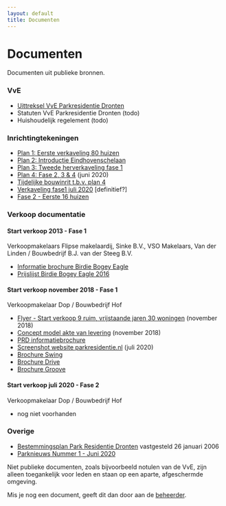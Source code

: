 ```yaml
---
layout: default
title: Documenten
---
```


<div class="home">
	<h1 class="pageTitle">Documenten</h1>
	<p class="intro">Documenten uit publieke bronnen.</p>
	<h3>VvE</h3>
	<ul>
		<li><a href="{{ '/docs/vve/Uittreksel VvE Park Residentie Dronten.pdf' | prepend: site.baseurl }}" target="_blank">Uittreksel VvE Parkresidentie Dronten</a></li>
        <li>Statuten VvE Parkresidentie Dronten (todo)</li>
        <li>Huishoudelijk regelement (todo)</li>
  	</ul>  	
  	<h3>Inrichtingtekeningen</h3>
  	<ul>
  	    <li><a href="{{ '/docs/inrichting/verkaveling-plan1.jpg' | prepend: site.baseurl }}" target="_blank">Plan 1: Eerste verkaveling 80 huizen</a></li>
  	    <li><a href="{{ '/docs/inrichting/verkaveling-plan2.png' | prepend: site.baseurl }}" target="_blank">Plan 2: Introductie Eindhovenschelaan</a></li>
  	    <li><a href="{{ '/docs/inrichting/verkaveling-plan3.jpg' | prepend: site.baseurl }}" target="_blank">Plan 3: Tweede herverkaveling fase 1</a></li>
  	    <li><a href="{{ '/docs/inrichting/verkaveling-plan4.png' | prepend: site.baseurl }}" target="_blank">Plan 4: Fase 2, 3 & 4</a> (juni 2020)</li>  	    
  	    <li><a href="{{ '/docs/inrichting/PRD Ansjovisweg inrit.pdf' | prepend: site.baseurl }}" target="_blank">Tijdelijke bouwinrit t.b.v. plan 4</a></li>
  	    <li><a href="{{ '/docs/inrichting/verkaveling-fase1-2020.jpg' | prepend: site.baseurl }}" target="_blank">Verkaveling fase1 juli 2020</a> [definitief?]</li>
  	    <li><a href="{{ '/docs/inrichting/fase2.jpg' | prepend: site.baseurl }}" target="_blank">Fase 2 - Eerste 16 huizen</a></li>
  	</ul>            	
	<h3>Verkoop documentatie</h3>
	<h4>Start verkoop 2013 - Fase 1</h4>
	<p>Verkoopmakelaars Flipse makelaardij, Sinke B.V., VSO Makelaars, Van der Linden / Bouwbedrijf B.J. van der Steeg B.V.</p>
	<ul>
		<li><a href="{{ '/docs/verkoop/fase1/Informatiebrochure - Bogey Birdie Eagle.pdf' | prepend: site.baseurl }}" target="_blank">Informatie brochure Birdie Bogey Eagle</a></li> 
		<li><a href="{{ '/docs/verkoop/fase1/prijslijst-parkresidentie-2016.pdf' | prepend: site.baseurl }}" target="_blank">Prijslijst Birdie Bogey Eagle 2016</a></li> 
	</ul>
	<h4>Start verkoop november 2018 - Fase 1</h4>
	<p>Verkoopmakelaar Dop / Bouwbedrijf Hof</p>
	<ul>
		<li><a href="{{ '/docs/verkoop/fase1/9-nieuwe-woningen-DOP-makelaars.pdf' | prepend: site.baseurl }}" target="_blank">Flyer - Start verkoop 9 ruim, vrijstaande jaren 30 woningen</a> (november 2018)</li>
  		<li><a href="{{ '/docs/verkoop/fase1/20181101 concept model akte van levering Park Residentie Dronten.pdf' | prepend: site.baseurl }}" target="_blank">Concept model akte van levering</a> (november 2018)</li>
  		<li><a href="{{ '/docs/verkoop/fase1/PRD Informatiebrochure inclusief bijlagen.pdf' | prepend: site.baseurl }}" target="_blank">PRD informatiebrochure</a></li>
		<li><a href="{{ '/docs/verkoop/fase1/Parkresidentie Dronten Luxe villa s met diverse mogelijkheden.png' | prepend: site.baseurl }}" target="_blank">Screenshot website parkresidentie.nl</a> (juli 2020)</li>
  		<li><a href="{{ '/docs/verkoop/fase1/Dronten-Park-Residentie-type-Swing-brochure6.pdf' | prepend: site.baseurl }}" target="_blank">Brochure Swing</a></li>
  		<li><a href="{{ '/docs/verkoop/fase1/Dronten-Park-Residentie-type-Drive-brochure6.pdf' | prepend: site.baseurl }}" target="_blank">Brochure Drive</a></li>
  		<li><a href="{{ '/docs/verkoop/fase1/Dronten-Park-Residentie-type-Groove-brochure5.pdf' | prepend: site.baseurl }}" target="_blank">Brochure Groove</a></li>
  	</ul>
    <h4>Start verkoop juli 2020 - Fase 2</h4>
	<p>Verkoopmakelaar Dop / Bouwbedrijf Hof</p>
    <ul>
        <li>nog niet voorhanden</li>
    </ul>    
	<h3>Overige</h3>
	<ul>
		<li><a href="{{ '/docs/overige/9030 - toelichting + voorschriften bp Parkresidentie.pdf' | prepend: site.baseurl }}" target="_blank">Bestemmingsplan Park Residentie Dronten</a> vastgesteld 26 januari 2006</li>
		<li><a href="{{ '/docs/overige/Park Nieuws nr 1 202006.pdf' | prepend: site.baseurl }}" target="_blank">Parknieuws Nummer 1 - Juni 2020</a></li>
  	</ul>
	<p>Niet publieke documenten, zoals bijvoorbeeld notulen van de VvE, zijn alleen toegankelijk voor leden en staan op een aparte, afgeschermde omgeving.</p>
	<p>Mis je nog een document, geeft dit dan door aan de <a href="mailto:{{ site.contact.webmaster }}">beheerder</a>.</p>
</div>

